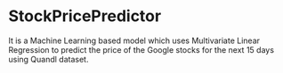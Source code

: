 # StockPricePredictor

It is a Machine Learning based model which uses Multivariate Linear Regression to predict the price of the Google stocks for the next 15 days using Quandl dataset.
